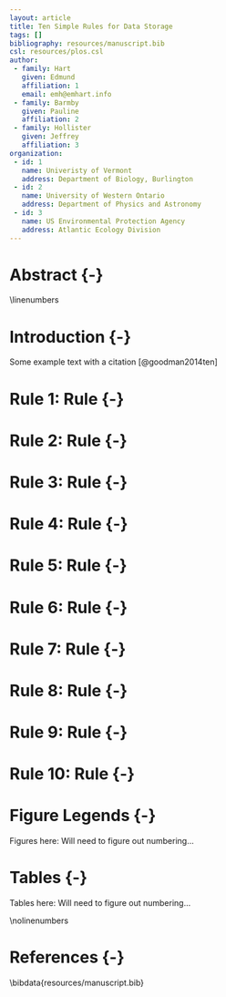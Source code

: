 ```yaml
---
layout: article
title: Ten Simple Rules for Data Storage
tags: []
bibliography: resources/manuscript.bib
csl: resources/plos.csl
author:
 - family: Hart
   given: Edmund
   affiliation: 1
   email: emh@emhart.info
 - family: Barmby
   given: Pauline
   affiliation: 2
 - family: Hollister
   given: Jeffrey
   affiliation: 3
organization:
 - id: 1
   name: Univeristy of Vermont
   address: Department of Biology, Burlington
 - id: 2
   name: University of Western Ontario
   address: Department of Physics and Astronomy
 - id: 3
   name: US Environmental Protection Agency
   address: Atlantic Ecology Division
---
```


# Abstract {-}

\linenumbers

# Introduction {-}
Some example text with a citation [@goodman2014ten]

# Rule 1: Rule {-}

# Rule 2: Rule {-}

# Rule 3: Rule {-}

# Rule 4: Rule {-}

# Rule 5: Rule {-}

# Rule 6: Rule {-}

# Rule 7: Rule {-}

# Rule 8: Rule {-}

# Rule 9: Rule {-}

# Rule 10: Rule {-}

# Figure Legends {-}

Figures here:  Will need to figure out numbering...

# Tables {-}

Tables here:  Will need to figure out numbering...

\nolinenumbers

# References {-}
\bibdata{resources/manuscript.bib}